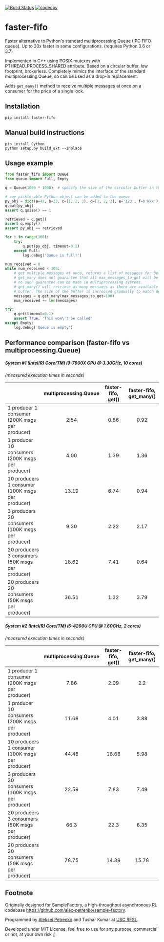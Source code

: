 [![Build Status](https://travis-ci.org/alex-petrenko/faster-fifo.svg?branch=master)](https://travis-ci.org/github/alex-petrenko/faster-fifo)
[![codecov](https://codecov.io/gh/alex-petrenko/faster-fifo/branch/master/graph/badge.svg)](https://codecov.io/gh/alex-petrenko/faster-fifo)

# faster-fifo

Faster alternative to Python's standard multiprocessing.Queue (IPC FIFO queue). Up to 30x faster in some configurations. (requires Python 3.6 or 3.7)

Implemented in C++ using POSIX mutexes with PTHREAD_PROCESS_SHARED attribute. Based on a circular buffer, low footprint, brokerless.
Completely mimics the interface of the standard multiprocessing.Queue, so can be used as a drop-in replacement.

Adds `get_many()` method to receive multiple messages at once on a consumer for the price of a single lock.
## Installation

```pip install faster-fifo```

## Manual build instructions

```
pip install Cython
python setup.py build_ext --inplace
```

## Usage example

```Python
from faster_fifo import Queue
from queue import Full, Empty

q = Queue(1000 * 1000)  # specify the size of the circular buffer in the ctor

# any pickle-able Python object can be added to the queue
py_obj = dict(a=42, b=33, c=(1, 2, 3), d=[1, 2, 3], e='123', f=b'kkk')
q.put(py_obj)
assert q.qsize() == 1

retrieved = q.get()
assert q.empty()
assert py_obj == retrieved

for i in range(100):
    try:
        q.put(py_obj, timeout=0.1)
    except Full:
        log.debug('Queue is full!')

num_received = 0
while num_received < 100:
    # get multiple messages at once, returns a list of messages for better performance in many-to-few scenarios
    # get_many does not guarantee that all max_messages_to_get will be received on the first call, in fact
    # no such guarantee can be made in multiprocessing systems.
    # get_many() will retrieve as many messages as there are available AND can fit in the pre-allocated memory
    # buffer. The size of the buffer is increased gradually to match demand.
    messages = q.get_many(max_messages_to_get=100)
    num_received += len(messages)

try:
    q.get(timeout=0.1)
    assert True, 'This won\'t be called'
except Empty:
    log.debug('Queue is empty')

```

## Performance comparison (faster-fifo vs multiprocessing.Queue)

##### System #1 (Intel(R) Core(TM) i9-7900X CPU @ 3.30GHz, 10 cores)

*(measured execution times in seconds)*

|                                                   | multiprocessing.Queue |    faster-fifo, get()   |  faster-fifo, get_many()  |
|---------------------------------------------------|:---------------------:|:-----------------------:|:-------------------------:|
|   1 producer 1 consumer (200K msgs per producer)  |        2.54           |           0.86          |            0.92           |
|  1 producer 10 consumers (200K msgs per producer) |        4.00           |           1.39          |            1.36           |           
|  10 producers 1 consumer (100K msgs per producer) |       13.19           |           6.74          |            0.94           |
| 3 producers 20 consumers (100K msgs per producer) |        9.30           |           2.22          |            2.17           |
|  20 producers 3 consumers (50K msgs per producer) |       18.62           |           7.41          |            0.64           |
| 20 producers 20 consumers (50K msgs per producer) |       36.51           |           1.32          |            3.79           |


##### System #2 (Intel(R) Core(TM) i5-4200U CPU @ 1.60GHz, 2 cores)

*(measured execution times in seconds)*

|                                                   | multiprocessing.Queue |    faster-fifo, get()   | faster-fifo, get_many()   |
|---------------------------------------------------|:---------------------:|:-----------------------:|:-------------------------:|
|   1 producer 1 consumer (200K msgs per producer)  |        7.86           |           2.09          |            2.2            |
|  1 producer 10 consumers (200K msgs per producer) |       11.68           |           4.01          |            3.88           |           
|  10 producers 1 consumer (100K msgs per producer) |       44.48           |          16.68          |            5.98           |
| 3 producers 20 consumers (100K msgs per producer) |       22.59           |           7.83          |            7.49           |
|  20 producers 3 consumers (50K msgs per producer) |       66.3            |           22.3          |            6.35           |
| 20 producers 20 consumers (50K msgs per producer) |       78.75           |          14.39          |           15.78           |


## Footnote

Originally designed for SampleFactory, a high-throughput asynchronous RL codebase https://github.com/alex-petrenko/sample-factory.

Programmed by [Aleksei Petrenko](https://alex-petrenko.github.io/) and Tushar Kumar at [USC RESL](https://robotics.usc.edu/resl/people/).

Developed under MIT License, feel free to use for any purpose, commercial or not, at your own risk ;) 